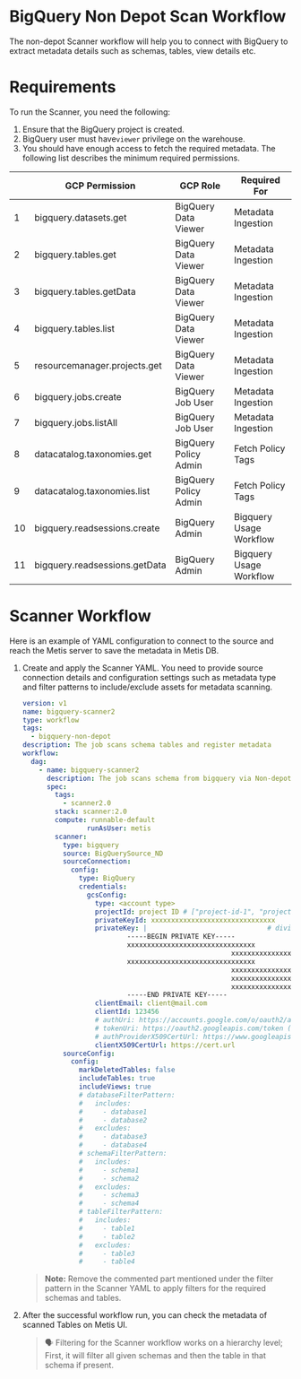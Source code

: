 # **BigQuery Non Depot Scan Workflow**

The non-depot Scanner workflow will help you to connect with BigQuery to extract metadata details such as schemas, tables, view details etc.

# **Requirements**

To run the Scanner, you need the following:

1. Ensure that the BigQuery project is created.
2. BigQuery user must have`viewer` privilege on the warehouse. 
3. You should have enough access to fetch the required metadata. The following list describes the minimum required permissions.

|  | GCP Permission | GCP Role | Required For |
| --- | --- | --- | --- |
| 1 | bigquery.datasets.get | BigQuery Data Viewer | Metadata Ingestion |
| 2 | bigquery.tables.get | BigQuery Data Viewer | Metadata Ingestion |
| 3 | bigquery.tables.getData | BigQuery Data Viewer | Metadata Ingestion |
| 4 | bigquery.tables.list | BigQuery Data Viewer | Metadata Ingestion |
| 5 | resourcemanager.projects.get | BigQuery Data Viewer | Metadata Ingestion |
| 6 | bigquery.jobs.create | BigQuery Job User | Metadata Ingestion |
| 7 | bigquery.jobs.listAll | BigQuery Job User | Metadata Ingestion |
| 8 | datacatalog.taxonomies.get | BigQuery Policy Admin | Fetch Policy Tags |
| 9 | datacatalog.taxonomies.list | BigQuery Policy Admin | Fetch Policy Tags |
| 10 | bigquery.readsessions.create | BigQuery Admin | Bigquery Usage Workflow |
| 11 | bigquery.readsessions.getData | BigQuery Admin | Bigquery Usage Workflow |

# **Scanner Workflow**

Here is an example of YAML configuration to connect to the source and reach the Metis server to save the metadata in Metis DB.

1. Create and apply the Scanner YAML. You need to provide source connection details and configuration settings such as  metadata type and filter patterns to include/exclude assets for metadata scanning. 
    
    ```yaml
    version: v1
    name: bigquery-scanner2
    type: workflow
    tags:
      - bigquery-non-depot
    description: The job scans schema tables and register metadata
    workflow:
      dag:
        - name: bigquery-scanner2
          description: The job scans schema from bigquery via Non-depot tables and register metadata to metis2
          spec:
            tags:
              - scanner2.0
            stack: scanner:2.0
            compute: runnable-default
    				runAsUser: metis
            scanner:
              type: bigquery
              source: BigQuerySource_ND
              sourceConnection:
                config:
                  type: BigQuery
                  credentials:
                    gcsConfig:
                      type: <account type>
                      projectId: project ID # ["project-id-1", "project-id-2"]
                      privateKeyId: xxxxxxxxxxxxxxxxxxxxxxxxxxxxxxx
                      privateKey: |                              # divide every \n to new line  between BEGIN & END PRIVATE KEY
                              -----BEGIN PRIVATE KEY-----
                              xxxxxxxxxxxxxxxxxxxxxxxxxxxxxxxx
    													xxxxxxxxxxxxxxxxxxxxxxxxxxxxxxxx
                              xxxxxxxxxxxxxxxxxxxxxxxxxxxxxxxx
    													xxxxxxxxxxxxxxxxxxxxxxxxxxxxxxxx
    													xxxxxxxxxxxxxxxxxxxxxxxxxxxxxxxx
    													xxxxxxxxxxxxxxxxxxxx
                              -----END PRIVATE KEY-----
                      clientEmail: client@mail.com
                      clientId: 123456
                      # authUri: https://accounts.google.com/o/oauth2/auth (default)
                      # tokenUri: https://oauth2.googleapis.com/token (default)
                      # authProviderX509CertUrl: https://www.googleapis.com/oauth2/v1/certs (default)
                      clientX509CertUrl: https://cert.url
              sourceConfig:
                config:
                  markDeletedTables: false
                  includeTables: true
                  includeViews: true
                  # databaseFilterPattern:
                  #   includes:
                  #     - database1
                  #     - database2
                  #   excludes:
                  #     - database3
                  #     - database4
                  # schemaFilterPattern:
                  #   includes:
                  #     - schema1
                  #     - schema2
                  #   excludes:
                  #     - schema3
                  #     - schema4
                  # tableFilterPattern:
                  #   includes:
                  #     - table1
                  #     - table2
                  #   excludes:
                  #     - table3
                  #     - table4
    ```
    

    > **Note:** Remove the commented part mentioned under the filter pattern in the Scanner YAML to apply filters for the required schemas and tables.
    
    

1. After the successful workflow run, you can check the metadata of scanned Tables on Metis UI.
    
    
    > 🗣 Filtering for the Scanner workflow works on a hierarchy level; First, it will filter all given schemas and then the table in that schema if present.
    
    